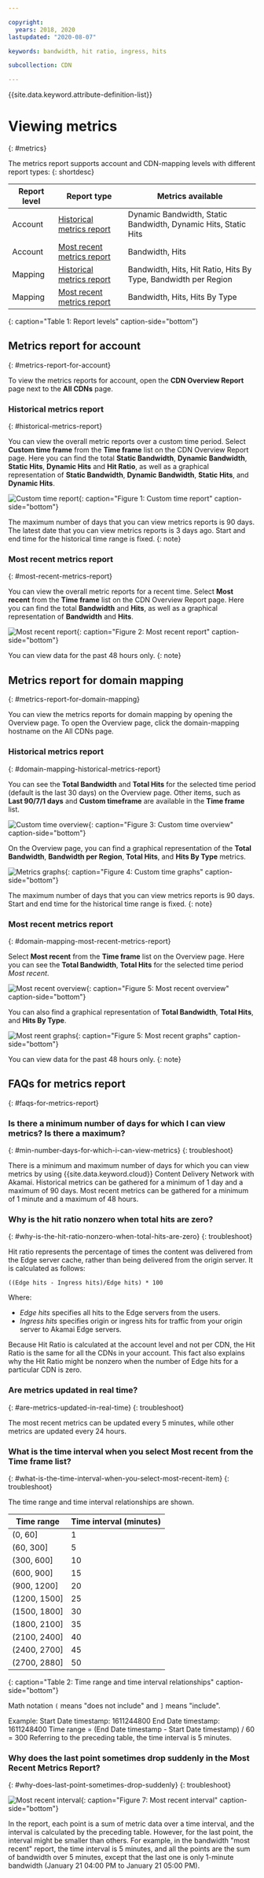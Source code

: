 ```yaml
---

copyright:
  years: 2018, 2020
lastupdated: "2020-08-07"

keywords: bandwidth, hit ratio, ingress, hits

subcollection: CDN

---
```


{{site.data.keyword.attribute-definition-list}}

# Viewing metrics
{: #metrics}

The metrics report supports account and CDN-mapping levels with different report types:
{: shortdesc}

|Report level| Report type                | Metrics available|
|------------|----------------------------|------------------|
| Account | [Historical metrics report](#historical-metrics-report)  | Dynamic Bandwidth, Static Bandwidth, Dynamic Hits, Static Hits|
| Account | [Most recent metrics report](#most-recent-metrics-report) | Bandwidth, Hits|
| Mapping | [Historical metrics report](/docs/CDN?topic=CDN-metrics#domain-mapping-historical-metrics-report)  | Bandwidth, Hits, Hit Ratio, Hits By Type, Bandwidth per Region|
| Mapping | [Most recent metrics report](/docs/CDN?topic=CDN-metrics#domain-mapping-most-recent-metrics-report) | Bandwidth, Hits, Hits By Type|
{: caption="Table 1: Report levels" caption-side="bottom"}

## Metrics report for account
{: #metrics-report-for-account}

To view the metrics reports for account, open the **CDN Overview Report** page next to the **All CDNs** page.

### Historical metrics report
{: #historical-metrics-report}

You can view the overall metric reports over a custom time period. Select **Custom time frame** from the **Time frame** list on the CDN Overview Report page. Here you can find the total **Static Bandwidth**, **Dynamic Bandwidth**, **Static Hits**, **Dynamic Hits** and **Hit Ratio**, as well as a graphical representation of **Static Bandwidth**, **Dynamic Bandwidth**, **Static Hits**, and **Dynamic Hits**.

![Custom time report](images/metrics-custom-time-report.png){: caption="Figure 1: Custom time report" caption-side="bottom"}

The maximum number of days that you can view metrics reports is 90 days. The latest date that you can view metrics reports is 3 days ago. Start and end time for the historical time range is fixed.
{: note}

### Most recent metrics report
{: #most-recent-metrics-report}

You can view the overall metric reports for a recent time. Select **Most recent** from the **Time frame** list on the CDN Overview Report page. Here you can find the total **Bandwidth** and **Hits**, as well as a graphical representation of **Bandwidth** and **Hits**.

![Most recent report](images/metrics-most-recent-report.png){: caption="Figure 2: Most recent report" caption-side="bottom"}

You can view data for the past 48 hours only.
{: note}

## Metrics report for domain mapping
{: #metrics-report-for-domain-mapping}

You can view the metrics reports for domain mapping by opening the Overview page. To open the Overview page, click the domain-mapping hostname on the All CDNs page.

### Historical metrics report
{: #domain-mapping-historical-metrics-report}

You can see the **Total Bandwidth** and **Total Hits** for the selected time period (default is the last 30 days) on the Overview page. Other items, such as **Last 90/7/1 days** and **Custom timeframe** are available in the **Time frame** list.

![Custom time overview](images/metrics-custom-time-overview.png){: caption="Figure 3: Custom time overview" caption-side="bottom"}

On the Overview page, you can find a graphical representation of the **Total Bandwidth**, **Bandwidth per Region**, **Total Hits**, and **Hits By Type** metrics.

![Metrics graphs](images/metrics-custom-time-graphs.png){: caption="Figure 4: Custom time graphs" caption-side="bottom"}

The maximum number of days that you can view metrics reports is 90 days. Start and end time for the historical time range is fixed.
{: note}

### Most recent metrics report
{: #domain-mapping-most-recent-metrics-report}

Select **Most recent** from the **Time frame** list on the Overview page. Here you can see the **Total Bandwidth**, **Total Hits** for the selected time period *Most recent*.

![Most recent overview](images/metrics-most-recent-overview.png){: caption="Figure 5: Most recent overview" caption-side="bottom"}

You can also find a graphical representation of **Total Bandwidth**, **Total Hits**, and **Hits By Type**.

![Most reent graphs](images/metrics-most-recent-graphs.png){: caption="Figure 5: Most recent graphs" caption-side="bottom"}

You can view data for the past 48 hours only.
{: note}

## FAQs for metrics report
{: #faqs-for-metrics-report}

### Is there a minimum number of days for which I can view metrics? Is there a maximum?
{: #min-number-days-for-which-i-can-view-metrics}
{: troubleshoot}

There is a minimum and maximum number of days for which you can view metrics by using {{site.data.keyword.cloud}} Content Delivery Network with Akamai. Historical metrics can be gathered for a minimum of 1 day and a maximum of 90 days. Most recent metrics can be gathered for a minimum of 1 minute and a maximum of 48 hours.

### Why is the hit ratio nonzero when total hits are zero?
{: #why-is-the-hit-ratio-nonzero-when-total-hits-are-zero}
{: troubleshoot}

Hit ratio represents the percentage of times the content was delivered from the Edge server cache, rather than being delivered from the origin server. It is calculated as follows:

`((Edge hits - Ingress hits)/Edge hits) * 100`

Where:

* _Edge hits_ specifies all hits to the Edge servers from the users.
* _Ingress hits_ specifies origin or ingress hits for traffic from your origin server to Akamai Edge servers.

Because Hit Ratio is calculated at the account level and not per CDN, the Hit Ratio is the same for all the CDNs in your account. This fact also explains why the Hit Ratio might be nonzero when the number of Edge hits for a particular CDN is zero.

### Are metrics updated in real time?
{: #are-metrics-updated-in-real-time}
{: troubleshoot}

The most recent metrics can be updated every 5 minutes, while other metrics are updated every 24 hours.

### What is the time interval when you select **Most recent** from the **Time frame** list?
{: #what-is-the-time-interval-when-you-select-most-recent-item}
{: troubleshoot}

The time range and time interval relationships are shown.

|Time range| Time interval (minutes)   |
|-----------------|--------------------|
|(0, 60]          | 1  |
|(60, 300]        | 5  |
|(300, 600]       | 10 |
|(600, 900]       | 15 |
|(900, 1200]      | 20 |
|(1200, 1500]     | 25 |
|(1500, 1800]     | 30 |
|(1800, 2100]     | 35 |
|(2100, 2400]     | 40 |
|(2400, 2700]     | 45 |
|(2700, 2880]     | 50 |
{: caption="Table 2: Time range and time interval relationships" caption-side="bottom"}

Math notation `(` means "does not include" and `]` means "include".

Example:
Start Date timestamp: 1611244800
End Date timestamp: 1611248400
Time range = (End Date timestamp - Start Date timestamp) / 60 = 300
Referring to the preceding table, the time interval is 5 minutes.

### Why does the last point sometimes drop suddenly in the Most Recent Metrics Report?
{: #why-does-last-point-sometimes-drop-suddenly}
{: troubleshoot}

![Most recent interval](images/metrics-most-recent-interval.png){: caption="Figure 7: Most recent interval" caption-side="bottom"}

In the report, each point is a sum of metric data over a time interval, and the interval is calculated by the preceding table. However, for the last point, the interval might be smaller than others. For example, in the bandwidth "most recent" report, the time interval is 5 minutes, and all the points are the sum of bandwidth over 5 minutes, except that the last one is only 1-minute bandwidth (January 21 04:00 PM to January 21 05:00 PM).
